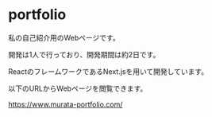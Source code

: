 # portfolio

私の自己紹介用のWebページです。

開発は1人で行っており、開発期間は約2日です。

ReactのフレームワークであるNext.jsを用いて開発しています。

以下のURLからWebページを閲覧できます。

https://www.murata-portfolio.com/
